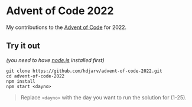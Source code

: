 # Advent of Code 2022

My contributions to the [Advent of Code](https://adventofcode.com/) for 2022.

## Try it out

_(you need to have [node.js](https://nodejs.org/) installed first)_

```shell
git clone https://github.com/hdjarv/advent-of-code-2022.git
cd advent-of-code-2022
npm install
npm start <dayno>
```

> Replace `<dayno>` with the day you want to run the solution for (1-25).

